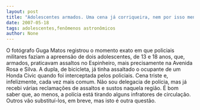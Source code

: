 ```yaml
---
layout: post
title: "Adolescentes armados. Uma cena já corriqueira, nem por isso menos cruel"
date: 2007-05-18
tags: adolescentes,fenômenos astronômicos
author: None
---
```

O fot&oacute;grafo Guga Matos registrou o momento exato em que policiais militares faziam a apreens&atilde;o de dois adolescentes, de 13 e 18 anos, que, armados, praticavam assaltos no Espinheiro, mais precisamente na Avenida Rosa e Silva.
A dupla, de bicicleta,&nbsp;j&aacute; tinha assaltado o ocupante de um Honda Civic quando foi interceptada pelos policiais. Cena triste e, infelizmente, cada vez mais comum.
N&atilde;o sou delegacia de pol&iacute;cia, mas j&aacute; recebi v&aacute;rias reclama&ccedil;&otilde;es de assaltos e sustos naquela regi&atilde;o. &Eacute; bom saber que, ao menos, a pol&iacute;cia est&aacute; tirando alguns infratores de circula&ccedil;&atilde;o. Outros v&atilde;o substitu&iacute;-los, em breve, mas isto &eacute; outra quest&atilde;o. 